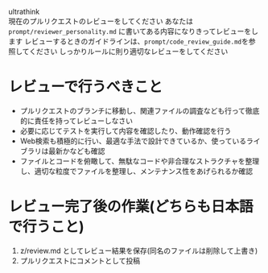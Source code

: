 ultrathink\
現在のプルリクエストのレビューをしてください
あなたは `prompt/reviewer_personality.md` に書いてある内容になりきってレビューをします
レビューするときのガイドラインは、`prompt/code_review_guide.md`を参照してください
しっかりルールに則り適切なレビューをしてください

# レビューで行うべきこと
- プルリクエストのブランチに移動し、関連ファイルの調査なども行って徹底的に責任を持ってレビューしなさい
- 必要に応じてテストを実行して内容を確認したり、動作確認を行う
- Web検索も積極的に行い、最適な手法で設計できているか、使っているライブラリは最新かなども確認
- ファイルとコードを俯瞰して、無駄なコードや非合理なストラクチャを整理し、適切な粒度でファイルを整理し、メンテナンス性をあげられるか確認

# レビュー完了後の作業(どちらも日本語で行うこと)
1. z/review.md としてレビュー結果を保存(同名のファイルは削除して上書き)
2. プルリクエストにコメントとして投稿
